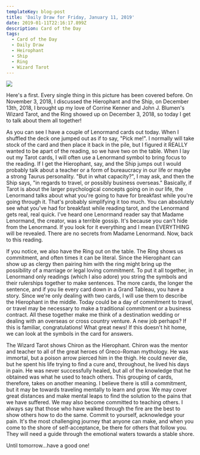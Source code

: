 ```yaml
---
templateKey: blog-post
title: 'Daily Draw for Friday, January 11, 2019'
date: 2019-01-11T22:16:17.899Z
description: Card of the Day
tags:
  - Card of the Day
  - Daily Draw
  - Heirophant
  - Ship
  - Ring
  - Wizard Tarot
---
```





![](/img/img_9356.jpg)

Here's a first. Every single thing in this picture has been covered before. On November 3, 2018, I discussed the Hierophant and the Ship, on December 13th, 2018, I brought up my love of Corrine Kenner and John J. Blumen's Wizard Tarot, and the Ring showed up on December 3, 2018, so today I get to talk about them all together!



As you can see I have a couple of Lenormand cards out today. When I shuffled the deck one jumped out as if to say, "Pick me!". I normally will take stock of the card and then place it back in the pile, but I figured it REALLY wanted to be apart of the reading, so we have two on the table. When I lay out my Tarot cards, I will often use a Lenormand symbol to bring focus to the reading. If I get the Hierophant, say, and the Ship jumps out I would probably talk about a teacher or a form of bureaucracy in our life or maybe a strong Taurus personality. "But in what capacity?", I may ask, and then the Ship says, "in regards to travel, or possibly business overseas."  Basically, if Tarot is about the larger psychological concepts going on in our life, the Lenormand talks about what you're going to have for breakfast while you're going through it. That's probably simplifying it too much. You can absolutely see what you've had for breakfast while reading tarot, and the Lenormand gets real, real quick.  I've heard one Lenormand reader say that Madame Lenormand, the creator, was a terrible gossip. It's because you can't hide from the Lenormand. If you look for it everything and I mean EVERYTHING will be revealed. There are no secrets from Madame Lenormand. Now, back to this reading. 



If you notice, we also have the Ring out on the table. The Ring shows us commitment, and often times it can be literal. Since the Hierophant can show up as clergy then pairing him with the ring might bring up the possibility of a marriage or legal loving commitment. To put it all together, in Lenormand only readings (which I also adore) you string the symbols and their rulerships together to make sentences. The more cards, the longer the sentence, and if you lie every card down in a Grand Tableau, you have a story. Since we're only dealing with two cards, I will use them to describe the Hierophant in the middle.  Today could be a day of commitment to travel, or travel may be necessary to make a traditional commitment or a business contract. All these together make me think of a destination wedding or dealing with an overseas or cross country venture. A new job perhaps?  If this is familiar, congratulations! What great news! If this doesn't hit home, we can look at the symbols in the card for answers. 



The Wizard Tarot shows Chiron as the Hierophant. Chiron was the mentor and teacher to all of the great heroes of Greco-Roman mythology. He was immortal, but a poison arrow pierced him in the thigh. He could never die, but he spent his life trying to find a cure and, throughout, he lived his days in pain. He was never successfully healed, but all of the knowledge that he obtained was what he used to teach others. This grouping of cards, therefore, takes on another meaning. I believe there is still a commitment, but it may be towards traveling mentally to learn and grow. We may cover great distances and make mental leaps to find the solution to the pains that we have suffered. We may also become committed to teaching others. I always say that those who have walked through the fire are the best to show others how to do the same. Commit to yourself, acknowledge your pain. It's the most challenging journey that anyone can make, and when you come to the shore of self-acceptance, be there for others that follow you. They will need a guide through the emotional waters towards a stable shore. 



Until tomorrow...have a good one!
